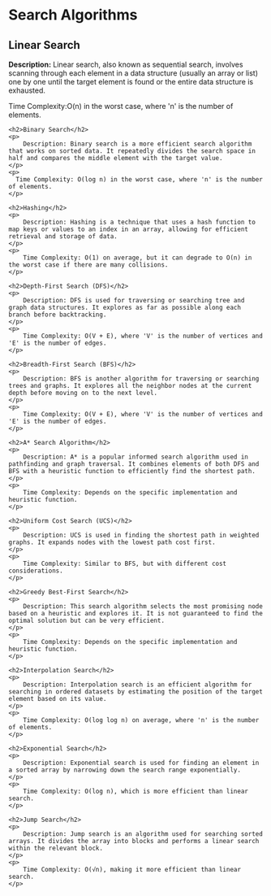<h1>Search Algorithms</h1>
<h2>Linear Search</h2>
    <p>
        <strong>Description:</strong> Linear search, also known as sequential search, involves scanning through each element in a data structure (usually an array or list) one by one until the target element is found or the entire data structure is exhausted.
    </p>
    <p>
       Time Complexity:O(n) in the worst case, where 'n' is the number of elements.
    </p>

    <h2>Binary Search</h2>
    <p>
        Description: Binary search is a more efficient search algorithm that works on sorted data. It repeatedly divides the search space in half and compares the middle element with the target value.
    </p>
    <p>
      Time Complexity: O(log n) in the worst case, where 'n' is the number of elements.
    </p>

    <h2>Hashing</h2>
    <p>
        Description: Hashing is a technique that uses a hash function to map keys or values to an index in an array, allowing for efficient retrieval and storage of data.
    </p>
    <p>
        Time Complexity: O(1) on average, but it can degrade to O(n) in the worst case if there are many collisions.
    </p>

    <h2>Depth-First Search (DFS)</h2>
    <p>
        Description: DFS is used for traversing or searching tree and graph data structures. It explores as far as possible along each branch before backtracking.
    </p>
    <p>
        Time Complexity: O(V + E), where 'V' is the number of vertices and 'E' is the number of edges.
    </p>

    <h2>Breadth-First Search (BFS)</h2>
    <p>
        Description: BFS is another algorithm for traversing or searching trees and graphs. It explores all the neighbor nodes at the current depth before moving on to the next level.
    </p>
    <p>
        Time Complexity: O(V + E), where 'V' is the number of vertices and 'E' is the number of edges.
    </p>

    <h2>A* Search Algorithm</h2>
    <p>
        Description: A* is a popular informed search algorithm used in pathfinding and graph traversal. It combines elements of both DFS and BFS with a heuristic function to efficiently find the shortest path.
    </p>
    <p>
        Time Complexity: Depends on the specific implementation and heuristic function.
    </p>

    <h2>Uniform Cost Search (UCS)</h2>
    <p>
        Description: UCS is used in finding the shortest path in weighted graphs. It expands nodes with the lowest path cost first.
    </p>
    <p>
        Time Complexity: Similar to BFS, but with different cost considerations.
    </p>

    <h2>Greedy Best-First Search</h2>
    <p>
        Description: This search algorithm selects the most promising node based on a heuristic and explores it. It is not guaranteed to find the optimal solution but can be very efficient.
    </p>
    <p>
        Time Complexity: Depends on the specific implementation and heuristic function.
    </p>

    <h2>Interpolation Search</h2>
    <p>
        Description: Interpolation search is an efficient algorithm for searching in ordered datasets by estimating the position of the target element based on its value.
    </p>
    <p>
        Time Complexity: O(log log n) on average, where 'n' is the number of elements.
    </p>

    <h2>Exponential Search</h2>
    <p>
        Description: Exponential search is used for finding an element in a sorted array by narrowing down the search range exponentially.
    </p>
    <p>
        Time Complexity: O(log n), which is more efficient than linear search.
    </p>

    <h2>Jump Search</h2>
    <p>
        Description: Jump search is an algorithm used for searching sorted arrays. It divides the array into blocks and performs a linear search within the relevant block.
    </p>
    <p>
        Time Complexity: O(√n), making it more efficient than linear search.
    </p>
